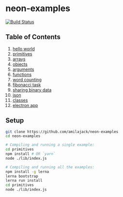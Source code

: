 # neon-examples

[![Build Status](https://travis-ci.com/amilajack/neon-examples.svg?branch=master)](https://travis-ci.com/amilajack/neon-examples)

## Table of Contents

1. [hello world](https://github.com/amilajack/neon-examples/tree/master/hello-world)
2. [primitives](https://github.com/amilajack/neon-examples/tree/master/primitives)
3. [arrays](https://github.com/amilajack/neon-examples/tree/master/arrays)
4. [objects](https://github.com/amilajack/neon-examples/tree/master/objects)
5. [arguments](https://github.com/amilajack/neon-examples/tree/master/arguments)
6. [functions](https://github.com/amilajack/neon-examples/tree/master/functions)
7. [word counting](https://github.com/amilajack/neon-examples/tree/master/word-counting)
8. [fibonacci task](https://github.com/amilajack/neon-examples/tree/master/fibonacci-task)
9. [sharing binary data](https://github.com/amilajack/neon-examples/tree/master/sharing-binary-data)
10. [json](https://github.com/amilajack/neon-examples/tree/master/json)
12. [classes](https://github.com/amilajack/neon-examples/tree/master/classes)
13. [electron app](https://github.com/amilajack/neon-examples/tree/master/electron-app)

## Setup

```bash
git clone https://github.com/amilajack/neon-examples
cd neon-examples

# Compiling and running a single example:
cd primitives
npm install # OR `yarn`
node ./lib/index.js

# Compiling and running all the examples:
npm install -g lerna
lerna bootstrap
lerna run install
cd primitives
node ./lib/index.js
```
